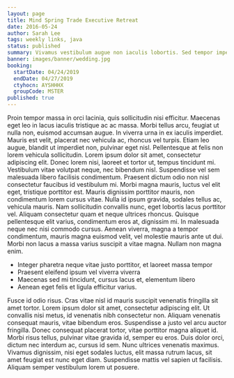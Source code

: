 ```yaml
---
layout: page
title: Mind Spring Trade Executive Retreat
date: 2016-05-24
author: Sarah Lee
tags: weekly links, java
status: published
summary: Vivamus vestibulum augue non iaculis lobortis. Sed tempor imperdiet eros.
banner: images/banner/wedding.jpg
booking:
  startDate: 04/24/2019
  endDate: 04/27/2019
  ctyhocn: AYSHHHX
  groupCode: MSTER
published: true
---
```

Proin tempor massa in orci lacinia, quis sollicitudin nisi efficitur. Maecenas eget leo in lacus iaculis tristique ac ac massa. Morbi tellus arcu, feugiat ut nulla non, euismod accumsan augue. In viverra urna in ex iaculis imperdiet. Mauris est velit, placerat nec vehicula ac, rhoncus vel turpis. Etiam leo augue, blandit ut imperdiet non, pulvinar eget nisl. Pellentesque at felis non lorem vehicula sollicitudin. Lorem ipsum dolor sit amet, consectetur adipiscing elit. Donec lorem nisi, laoreet et tortor ut, tempus tincidunt mi. Vestibulum vitae volutpat neque, nec bibendum nisl. Suspendisse vel sem malesuada libero facilisis condimentum. Praesent dictum odio non nisl consectetur faucibus id vestibulum mi.
Morbi magna mauris, luctus vel elit eget, tristique porttitor est. Mauris dignissim porttitor mauris, non condimentum lorem cursus vitae. Nulla id ipsum gravida, sodales tellus ac, vehicula mauris. Nam sollicitudin convallis nunc, eget lobortis lacus porttitor vel. Aliquam consectetur quam et neque ultrices rhoncus. Quisque pellentesque elit varius, condimentum eros at, dignissim mi. In malesuada neque nec nisi commodo cursus. Aenean viverra, magna a tempor condimentum, mauris magna euismod velit, vel molestie mauris ante ut dui. Morbi non lacus a massa varius suscipit a vitae magna. Nullam non magna enim.

* Integer pharetra neque vitae justo porttitor, et laoreet massa tempor
* Praesent eleifend ipsum vel viverra viverra
* Maecenas sed mi tincidunt, cursus lacus et, elementum libero
* Aenean eget felis et ligula efficitur varius.

Fusce id odio risus. Cras vitae nisl id mauris suscipit venenatis fringilla sit amet tortor. Lorem ipsum dolor sit amet, consectetur adipiscing elit. Ut convallis nisi metus, id venenatis nibh consectetur non. Aliquam venenatis consequat mauris, vitae bibendum eros. Suspendisse a justo vel arcu auctor fringilla. Donec consequat placerat tortor, vitae porttitor magna aliquet id. Morbi risus tellus, pulvinar vitae gravida id, semper eu eros. Duis dolor orci, dictum nec interdum ac, cursus id sem. Nunc ultrices venenatis maximus. Vivamus dignissim, nisi eget sodales luctus, elit massa rutrum lacus, sit amet feugiat est nunc eget diam. Suspendisse mattis vel sapien ut facilisis. Aliquam semper vestibulum lorem ut posuere.
